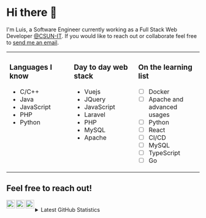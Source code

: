 # Hi there 👋

I'm Luis, a Software Engineer currently working as a Full Stack Web Developer [@CSUN-IT][work]. If you would like to reach out or collaborate feel free to [send me an email][email].

<table><tr><td valign="top" width="33%">

### Languages I know
* C/C++
* Java
* JavaScript
* PHP
* Python
</td><td valign="top" width="33%">

### Day to day web stack
* Vuejs
* JQuery
* JavaScript
* Laravel
* PHP
* MySQL
* Apache
</td><td valign="top" width="33%">

### On the learning list
- [ ] Docker
- [ ] Apache and advanced usages
- [ ] Python
- [ ] React
- [ ] CI/CD
- [ ] MySQL
- [ ] TypeScript
- [ ] Go
</td></tr></table>

## Feel free to reach out!

[<img align="left" alt="luisjg | Twitter" width="22px" src="https://cdn.jsdelivr.net/npm/simple-icons@v3/icons/twitter.svg" />][twitter]
[<img align="left" alt="luisjg | LinkedIn" width="22px" src="https://cdn.jsdelivr.net/npm/simple-icons@v3/icons/linkedin.svg" />][linkedin]
[<img align="left" alt="luisjg | Instagram" width="22px" src="https://cdn.jsdelivr.net/npm/simple-icons@v3/icons/instagram.svg" />][instagram]

<br />

<!-- From https://github.com/anuraghazra/github-readme-stats & https://github.com/codeSTACKr/codeSTACKr -->
<details>
  <summary>Latest GitHub Statistics</summary>
    <img alt="luisjg github stats" src="https://github-readme-stats.vercel.app/api?username=luisjg&count_private=true&hide_border=true" />
</details>


[twitter]: https://twitter.com/luisjg_io
[instagram]: https://instagram.com/luisjg_io
[linkedin]: https://linkedin.com/luisjg
[work]: https://github.com/CSUN-IT
[email]: mailto:contact@luisjg.io

<!--
**luisjg/luisjg** is a ✨ _special_ ✨ repository because its `README.md` (this file) appears on your GitHub profile.

Here are some ideas to get you started:

- 🔭 I’m currently working on ...
- 🌱 I’m currently learning ...
- 👯 I’m looking to collaborate on ...
- 🤔 I’m looking for help with ...
- 💬 Ask me about ...
- 📫 How to reach me: ...
- 😄 Pronouns: ...
- ⚡ Fun fact: ...
-->
